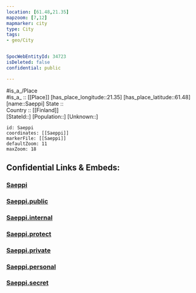 ```yaml
---
location: [61.48,21.35] 
mapzoom: [7,12] 
mapmarker: city 
type: City
tags:
- geo/City


SpocWebEntityId: 34723
isDeleted: false
confidential: public

---
```

#is_a_/Place  
#is_a_ :: [[Place]] 
[has_place_longitude::21.35] 
[has_place_latitude::61.48] 
[name::Saeppi] 
State ::  
Country :: [[Finland]]  
[StateId::] 
[Population::] 
[Unknown::] 


```leaflet
id: Saeppi
coordinates: [[Saeppi]] 
markerFile: [[Saeppi]] 
defaultZoom: 11 
maxZoom: 18
```


## Confidential Links & Embeds: 

### [Saeppi](/_Standards/Earth/Continent/Europe/Europe~North/Finland/Provinces~Finland/Western_Finland/counties~Western_Finland/Satakunta/City/Saeppi.md) 

### [Saeppi.public](/_public/Earth/Continent/Europe/Europe~North/Finland/Provinces~Finland/Western_Finland/counties~Western_Finland/Satakunta/City/Saeppi.public.md) 

### [Saeppi.internal](/_internal/Earth/Continent/Europe/Europe~North/Finland/Provinces~Finland/Western_Finland/counties~Western_Finland/Satakunta/City/Saeppi.internal.md) 

### [Saeppi.protect](/_protect/Earth/Continent/Europe/Europe~North/Finland/Provinces~Finland/Western_Finland/counties~Western_Finland/Satakunta/City/Saeppi.protect.md) 

### [Saeppi.private](/_private/Earth/Continent/Europe/Europe~North/Finland/Provinces~Finland/Western_Finland/counties~Western_Finland/Satakunta/City/Saeppi.private.md) 

### [Saeppi.personal](/_personal/Earth/Continent/Europe/Europe~North/Finland/Provinces~Finland/Western_Finland/counties~Western_Finland/Satakunta/City/Saeppi.personal.md) 

### [Saeppi.secret](/_secret/Earth/Continent/Europe/Europe~North/Finland/Provinces~Finland/Western_Finland/counties~Western_Finland/Satakunta/City/Saeppi.secret.md)

